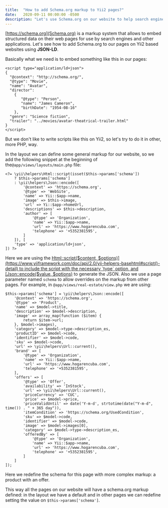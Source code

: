 ```yaml
---
title:  "How to add Schema.org markup to Yii2 pages?"
date:   2020-09-11 00:00:00 -0500
description: "Let's use Schema.org on our website to help search engines to know more about the content of this URL. Here I'll you how to do it on Yii2 applications."
---
```

[https://schema.org](Schema.org) is a markup system that allows to embed structured data on their web pages for use by search engines and other applications. Let's see how to add Schema.org to our pages on Yii2 based websites using **JSON-LD**.

Basically what we need is to embed something like this in our pages:

```
<script type="application/ld+json">
{ 
  "@context": "http://schema.org/",
  "@type": "Movie",
  "name": "Avatar",
  "director": 
    { 
       "@type": "Person",
       "name": "James Cameron",
       "birthDate": "1954-08-16"
    },
  "genre": "Science fiction",
  "trailer": "../movies/avatar-theatrical-trailer.html" 
}
</script>
```

But we don't like to write scripts like this on Yii2, so let's try to do it in other, more PHP,  way.

In the layout we can define some general markup for our website, so we add the following snippet at the beginning of the`@app/views/layouts/main.php` file:

```
<?= \yii\helpers\Html::script(isset($this->params['schema'])
    ? $this->params['schema']
    : \yii\helpers\Json::encode([
        '@context' => 'https://schema.org',
        '@type' => 'WebSite',
        'name' => Yii::$app->name,
        'image' => $this->image,
        'url' => Yi::$app->homeUrl,
        'descriptions' => $this->description,
        'author' => [
            '@type' => 'Organization',
            'name' => Yii::$app->name,
            'url' => 'https://www.hogarencuba.com',
            'telephone' => '+5352381595',
        ]
    ]), [
    'type' => 'application/ld+json',
]) ?>
```

Here we are using the [Html::script($content, $options)](https://www.yiiframework.com/doc/api/2.0/yii-helpers-basehtml#script()-detail) to include the script with the necessary `type` option,  and [Json::encode($value, $options)](https://www.yiiframework.com/doc/api/2.0/yii-helpers-basejson#encode()-detail) to generate the JSON. Also we use a page parameter named `schema` to allow overrides on the markup from other pages. For example, in `@app/views/real-estate/view.php` we are using:

```
$this->params['schema'] = \yii\helpers\Json::encode([
    '@context' => 'https://schema.org',
    '@type' => 'Product',
    'name' => $model->title,
    'description' => $model->description,
    'image' => array_map(function ($item) {
        return $item->url;
    }, $model->images),
    'category' => $model->type->description_es,
    'productID' => $model->code,
    'identifier' => $model->code,
    'sku' => $model->code,
    'url' => \yii\helpers\Url::current(),
    'brand' => [
        '@type' => 'Organization',
        'name' => Yii::$app->name,
        'url' => 'https://www.hogarencuba.com',
        'telephone' => '+5352381595',
    ],
    'offers' => [
        '@type' => 'Offer',
        'availability' => 'InStock',
        'url' => \yii\helpers\Url::current(),
        'priceCurrency' => 'CUC',
        'price' => $model->price,
        'priceValidUntil' => date('Y-m-d', strtotime(date("Y-m-d", time()) . " + 365 day")),
        'itemCondition' => 'https://schema.org/UsedCondition',
        'sku' => $model->code,
        'identifier' => $model->code,
        'image' => $model->images[0],
        'category' => $model->type->description_es,
        'offeredBy' => [
            '@type' => 'Organization',
            'name' => Yii::$app->name,
            'url' => 'https://www.hogarencuba.com',
            'telephone' => '+5352381595',
        ]
    ]
]);
```

Here we redefine the schema for this page with more complex markup: a product with an offer. 

This way all the pages on our website will have a schema.org markup defined: in the layout we have a default and in other pages we can redefine setting the value on  `$this->params['schema']`.
